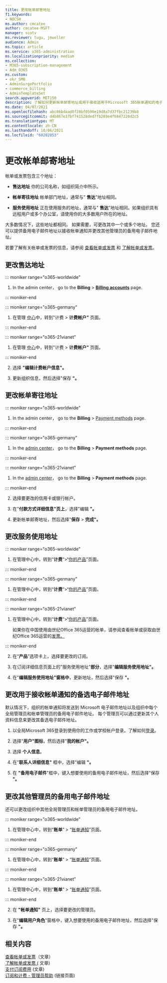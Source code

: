 ```yaml
---
title: 更改帐单邮寄地址
f1.keywords:
- NOCSH
ms.author: cmcatee
author: cmcatee-MSFT
manager: scotv
ms.reviewer: tugu, jmueller
audience: Admin
ms.topic: article
ms.service: o365-administration
ms.localizationpriority: medium
ms.collection:
- M365-subscription-management
- Adm_O365
ms.custom:
- okr_SMB
- AdminSurgePortfolio
- commerce_billing
- AdminTemplateSet
search.appverid: MET150
description: 了解如何更新帐单邮寄地址或用于接收适用于Microsoft 365帐单通知的电子邮件地址。
ms.date: 04/07/2021
ms.openlocfilehash: abc86bdaad0f28bf0590e19d8a7d37fbc21239b8
ms.sourcegitcommit: d4b867e37bf741528ded7fb289e4f6847228d2c5
ms.translationtype: MT
ms.contentlocale: zh-CN
ms.lasthandoff: 10/06/2021
ms.locfileid: "60202053"
---
```

# <a name="change-your-billing-addresses"></a>更改帐单邮寄地址

帐单或发票包含三个地址：
  
- **售达地址** 你的公司名称，如组织简介中所示。

- **帐单寄往地址** 帐单部门地址，通常与" **售达**"地址相同。

- **服务使用地址** 正在使用服务的地址，通常与" **售达**"地址相同。如果组织具有远程用户或多个办公室，请使用你的大多数用户所在的地址。

大多数情况下，这些地址都相同。 如果需要，可更改其中一个或多个地址。 您还可以提供备用电子邮件地址以接收帐单通知并更改其他管理员的备用电子邮件地址。

若要了解有关帐单或发票的信息，请参阅 [查看帐单或发票](view-your-bill-or-invoice.md) 和 [了解帐单或发票](understand-your-invoice2.md)。

## <a name="change-your-sold-to-address"></a>更改售达地址

::: moniker range="o365-worldwide"

1. In the admin center， go to the **Billing** \> <a href="https://go.microsoft.com/fwlink/p/?linkid=2084771" target="_blank">**Billing accounts**</a> page.

::: moniker-end

::: moniker range="o365-germany"

1. 在管理 <a href="https://go.microsoft.com/fwlink/p/?linkid=848041" target="_blank">中心</a>中，转到"计费 > **计费帐户"** 页面。

::: moniker-end

::: moniker range="o365-21vianet"

1. 在管理 <a href="https://go.microsoft.com/fwlink/p/?linkid=850627" target="_blank">中心</a>中，转到"计费 > **计费帐户"** 页面。

::: moniker-end

2. 选择 **"编辑计费帐户信息"。**

3. 更新组织信息，然后选择"保存 **"。**
  
## <a name="change-your-bill-to-address"></a>更改帐单寄往地址

::: moniker range="o365-worldwide"

1. In the admin center， go to the **Billing** \> <a href="https://go.microsoft.com/fwlink/p/?linkid=2018806" target="_blank">Payment methods</a> page.

::: moniker-end

::: moniker range="o365-germany"

1. In the <a href="https://go.microsoft.com/fwlink/p/?linkid=848041" target="_blank">admin center</a>， go to the **Billing** > **Payment methods** page.

::: moniker-end

::: moniker range="o365-21vianet"

1. In the <a href="https://go.microsoft.com/fwlink/p/?linkid=850627" target="_blank">admin center</a>， go to the **Billing** > **Payment methods** page.

::: moniker-end

2. 选择要更改的信用卡或银行帐户。

3. 在"**付款方式详细信息"页上**，选择"编辑 **"。**

4. 更新帐单邮寄地址，然后选择"**保存** \> **完成"。**

## <a name="change-your-service-usage-address"></a>更改服务使用地址

::: moniker range="o365-worldwide"

1. 在管理中心中，转到“**计费**”\>“<a href="https://go.microsoft.com/fwlink/p/?linkid=842054" target="_blank">你的产品</a>”页面。

::: moniker-end

::: moniker range="o365-germany"

1. 在管理中心中，转到“**计费**”\>“<a href="https://go.microsoft.com/fwlink/p/?linkid=847745" target="_blank">你的产品</a>”页面。

::: moniker-end

::: moniker range="o365-21vianet"

1. 在管理中心中，转到“**计费**”\>“<a href="https://go.microsoft.com/fwlink/p/?linkid=850626" target="_blank">你的产品</a>”页面。

    如果你在中国使用由世纪Office 365运营的帐单，请参阅查看帐单或获取由世纪Office 365运营的[发票。](../../admin/services-in-china/view-your-bill-or-get-a-fapiao.md)

::: moniker-end

2. 在“**产品**”选项卡上，选择要更改的订阅。

3. 在订阅详细信息页面上的"服务使用地址"**部分**，选择"**编辑服务使用地址"。**

4. 在"**编辑服务使用地址"窗格中**，更新地址，然后选择"保存 **"。**

## <a name="change-the-alternate-email-address-your-billing-notifications-are-sent-to"></a>更改用于接收帐单通知的备选电子邮件地址

默认情况下，组织的帐单通知将发送到 Microsoft 电子邮件地址以及组织中每个全局管理员和帐单管理员的备用电子邮件地址。 每个管理员可以通过更新其个人资料信息来更改其备选电子邮件地址。
  
1. 以全局Microsoft 365登录到使用你的工作或学校帐户登录。了解如何[登录](https://support.microsoft.com/office/e9eb7d51-5430-4929-91ab-6157c5a050b4)。

2. 选择"**用户"图标**，然后选择"**我的帐户"。**
  
3. 选择 **个人信息**。
  
4. 在"**联系人详细信息"** 框中，选择"编辑 **"。**

5. 在 **"备用电子邮件**"框中，键入想要使用的备用电子邮件地址，然后选择"保存 **"。**
  
## <a name="change-the-alternate-email-address-for-another-admin"></a>更改其他管理员的备用电子邮件地址

还可以更改组织中其他全局管理员和帐单管理员的备用电子邮件地址。
  
::: moniker range="o365-worldwide"

1. 在管理中心中，转到“**账单**” \> “<a href="https://go.microsoft.com/fwlink/p/?linkid=853212" target="_blank">账单通知</a>”页面。

::: moniker-end

::: moniker range="o365-germany"

1. 在管理中心中，转到“**账单**” \> “<a href="https://go.microsoft.com/fwlink/p/?linkid=853213" target="_blank">账单通知</a>”页面。

::: moniker-end

::: moniker range="o365-21vianet"

1. 在管理中心中，转到“**账单**” \> “<a href="https://go.microsoft.com/fwlink/p/?linkid=853215" target="_blank">账单通知</a>”页面。

::: moniker-end

2. 在 **"帐单通知"** 页上，选择要更改的管理员。

3. 在"**编辑用户角色**"窗格中，键入想要使用的备用电子邮件地址，然后选择"保存 **"。**

## <a name="related-content"></a>相关内容

[查看帐单或发票](view-your-bill-or-invoice.md)（文章）\
[了解帐单或发票 (](understand-your-invoice2.md) 文章) \
[支付订阅费用](pay-for-your-subscription.md) (文章) \
[订阅和计费 - 管理员帮助](../index.yml) (链接页面) 
